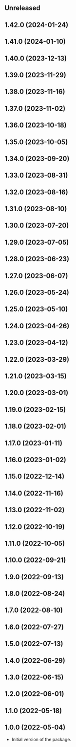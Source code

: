 <!-- Learn how to maintain this file at https://github.com/WordPress/gutenberg/tree/HEAD/packages#maintaining-changelogs. -->

## Unreleased

## 1.42.0 (2024-01-24)

## 1.41.0 (2024-01-10)

## 1.40.0 (2023-12-13)

## 1.39.0 (2023-11-29)

## 1.38.0 (2023-11-16)

## 1.37.0 (2023-11-02)

## 1.36.0 (2023-10-18)

## 1.35.0 (2023-10-05)

## 1.34.0 (2023-09-20)

## 1.33.0 (2023-08-31)

## 1.32.0 (2023-08-16)

## 1.31.0 (2023-08-10)

## 1.30.0 (2023-07-20)

## 1.29.0 (2023-07-05)

## 1.28.0 (2023-06-23)

## 1.27.0 (2023-06-07)

## 1.26.0 (2023-05-24)

## 1.25.0 (2023-05-10)

## 1.24.0 (2023-04-26)

## 1.23.0 (2023-04-12)

## 1.22.0 (2023-03-29)

## 1.21.0 (2023-03-15)

## 1.20.0 (2023-03-01)

## 1.19.0 (2023-02-15)

## 1.18.0 (2023-02-01)

## 1.17.0 (2023-01-11)

## 1.16.0 (2023-01-02)

## 1.15.0 (2022-12-14)

## 1.14.0 (2022-11-16)

## 1.13.0 (2022-11-02)

## 1.12.0 (2022-10-19)

## 1.11.0 (2022-10-05)

## 1.10.0 (2022-09-21)

## 1.9.0 (2022-09-13)

## 1.8.0 (2022-08-24)

## 1.7.0 (2022-08-10)

## 1.6.0 (2022-07-27)

## 1.5.0 (2022-07-13)

## 1.4.0 (2022-06-29)

## 1.3.0 (2022-06-15)

## 1.2.0 (2022-06-01)

## 1.1.0 (2022-05-18)

## 1.0.0 (2022-05-04)

-   Initial version of the package.
